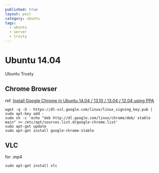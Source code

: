 ```yaml
---
published: true
layout: post
category: ubuntu
tags: 
  - ubuntu
  - server
  - trusty
---
```


# Ubuntu 14.04
Ubuntu Trusty

## Chrome Browser
ref. [Install Google Chrome in Ubuntu 14.04 / 13.10 / 13.04 / 12.04 using PPA](http://www.howopensource.com/2011/10/install-google-chrome-in-ubuntu-11-10-11-04-10-10-10-04/)

    wget -q -O - https://dl-ssl.google.com/linux/linux_signing_key.pub | sudo apt-key add -
    sudo sh -c 'echo "deb http://dl.google.com/linux/chrome/deb/ stable main" >> /etc/apt/sources.list.d/google-chrome.list'
    sudo apt-get update
    sudo apt-get install google-chrome-stable

## VLC
for .mp4

    sudo apt-get install vlc
